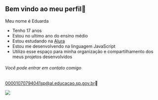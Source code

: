 ## Bem vindo ao meu perfil🖤

Meu nome é Eduarda

- Tenho 17 anos
- Estou no ultimo ano do ensino médio
- Estou estudando na [Alura](https://www.alura.com.br)
- Estou me desenvolvendo na linguagem JavaScript
- Utilizo esse espaço para minha organização e compartilhamento dos meus projetos desenvolvidos
  
###### Você pode entrar em contato comigo

00001070794041sp@al.educacao.sp.gov.br📧

![](https://media.tenor.com/XBTLwxAxtk4AAAAM/studying-lofi-girl.gif)



